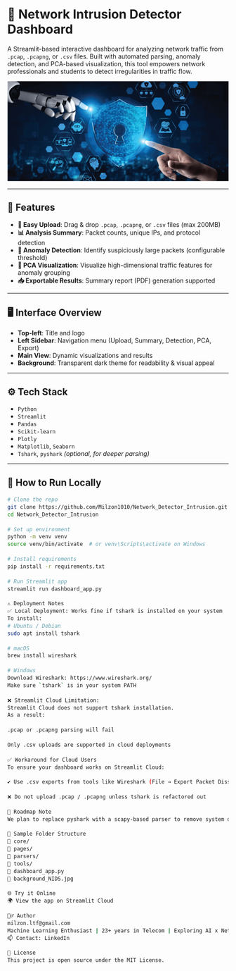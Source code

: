 # 🧠 Network Intrusion Detector Dashboard

A Streamlit-based interactive dashboard for analyzing network traffic from `.pcap`, `.pcapng`, or `.csv` files. Built with automated parsing, anomaly detection, and PCA-based visualization, this tool empowers network professionals and students to detect irregularities in traffic flow.

![Banner](background_NIDS.jpg)

---

## 🚀 Features

- **📂 Easy Upload**: Drag & drop `.pcap`, `.pcapng`, or `.csv` files (max 200MB)
- **📊 Analysis Summary**: Packet counts, unique IPs, and protocol detection
- **🚨 Anomaly Detection**: Identify suspiciously large packets (configurable threshold)
- **🧠 PCA Visualization**: Visualize high-dimensional traffic features for anomaly grouping
- **📥 Exportable Results**: Summary report (PDF) generation supported

---

## 🖥️ Interface Overview

- **Top-left**: Title and logo
- **Left Sidebar**: Navigation menu (Upload, Summary, Detection, PCA, Export)
- **Main View**: Dynamic visualizations and results
- **Background**: Transparent dark theme for readability & visual appeal

---

## ⚙️ Tech Stack

- `Python`
- `Streamlit`
- `Pandas`
- `Scikit-learn`
- `Plotly`
- `Matplotlib`, `Seaborn`
- `Tshark`, `pyshark` *(optional, for deeper parsing)*

---

## 🧪 How to Run Locally

```bash
# Clone the repo
git clone https://github.com/Milzon1010/Network_Detector_Intrusion.git
cd Network_Detector_Intrusion

# Set up environment
python -m venv venv
source venv/bin/activate  # or venv\Scripts\activate on Windows

# Install requirements
pip install -r requirements.txt

# Run Streamlit app
streamlit run dashboard_app.py

⚠️ Deployment Notes
✅ Local Deployment: Works fine if tshark is installed on your system
To install:
# Ubuntu / Debian
sudo apt install tshark

# macOS
brew install wireshark

# Windows
Download Wireshark: https://www.wireshark.org/
Make sure `tshark` is in your system PATH

❌ Streamlit Cloud Limitation:
Streamlit Cloud does not support tshark installation.
As a result:

.pcap or .pcapng parsing will fail

Only .csv uploads are supported in cloud deployments

✅ Workaround for Cloud Users
To ensure your dashboard works on Streamlit Cloud:

✔️ Use .csv exports from tools like Wireshark (File → Export Packet Dissections → As CSV)

❌ Do not upload .pcap / .pcapng unless tshark is refactored out

📌 Roadmap Note
We plan to replace pyshark with a scapy-based parser to remove system dependencies and support full cloud deployment in future versions.

📁 Sample Folder Structure
📂 core/
📂 pages/
📂 parsers/
📂 tools/
📄 dashboard_app.py
📄 background_NIDS.jpg

🌐 Try it Online
🌍 View the app on Streamlit Cloud

🙋‍♂️ Author
milzon.ltf@gmail.com
Machine Learning Enthusiast | 23+ years in Telecom | Exploring AI x Network Intelligence
📫 Contact: LinkedIn

📄 License
This project is open source under the MIT License.

